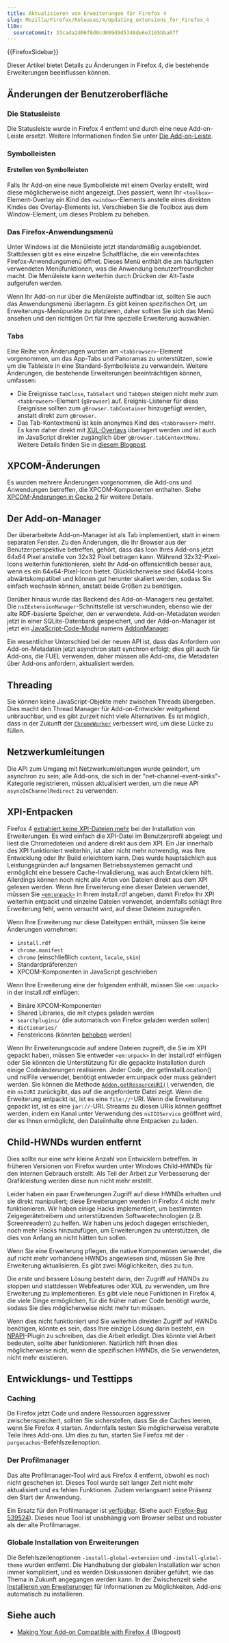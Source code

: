 ```yaml
---
title: Aktualisieren von Erweiterungen für Firefox 4
slug: Mozilla/Firefox/Releases/4/Updating_extensions_for_Firefox_4
l10n:
  sourceCommit: 33cada2d06f8d0cd009d9d5348de6e3165bba67f
---
```


{{FirefoxSidebar}}

Dieser Artikel bietet Details zu Änderungen in Firefox 4, die bestehende Erweiterungen beeinflussen können.

## Änderungen der Benutzeroberfläche

### Die Statusleiste

Die Statusleiste wurde in Firefox 4 entfernt und durch eine neue Add-on-Leiste ersetzt. Weitere Informationen finden Sie unter [Die Add-on-Leiste](/de/docs/Mozilla/Firefox/Releases/4/The_add-on_bar).

### Symbolleisten

#### Erstellen von Symbolleisten

Falls Ihr Add-on eine neue Symbolleiste mit einem Overlay erstellt, wird diese möglicherweise nicht angezeigt. Dies passiert, wenn Ihr `<toolbox>`-Element-Overlay ein Kind des `<window>`-Elements anstelle eines direkten Kindes des Overlay-Elements ist. Verschieben Sie die Toolbox aus dem Window-Element, um dieses Problem zu beheben.

### Das Firefox-Anwendungsmenü

Unter Windows ist die Menüleiste jetzt standardmäßig ausgeblendet. Stattdessen gibt es eine einzelne Schaltfläche, die ein vereinfachtes Firefox-Anwendungsmenü öffnet. Dieses Menü enthält die am häufigsten verwendeten Menüfunktionen, was die Anwendung benutzerfreundlicher macht. Die Menüleiste kann weiterhin durch Drücken der Alt-Taste aufgerufen werden.

Wenn Ihr Add-on nur über die Menüleiste auffindbar ist, sollten Sie auch das Anwendungsmenü überlagern. Es gibt keinen spezifischen Ort, um Erweiterungs-Menüpunkte zu platzieren, daher sollten Sie sich das Menü ansehen und den richtigen Ort für Ihre spezielle Erweiterung auswählen.

### Tabs

Eine Reihe von Änderungen wurden am `<tabbrowser>`-Element vorgenommen, um das App-Tabs und Panoramas zu unterstützen, sowie um die Tableiste in eine Standard-Symbolleiste zu verwandeln. Weitere Änderungen, die bestehende Erweiterungen beeinträchtigen können, umfassen:

- Die Ereignisse `TabClose`, `TabSelect` und `TabOpen` steigen nicht mehr zum `<tabbrowser>`-Element (`gBrowser`) auf. Ereignis-Listener für diese Ereignisse sollten zum `gBrowser.tabContainer` hinzugefügt werden, anstatt direkt zum `gBrowser`.
- Das Tab-Kontextmenü ist kein anonymes Kind des `<tabbrowser>` mehr. Es kann daher direkt mit [XUL-Overlays](/de/docs/XUL_Overlays) überlagert werden und ist auch im JavaScript direkter zugänglich über `gBrowser.tabContextMenu`. Weitere Details finden Sie in [diesem Blogpost](https://gavinsharp.com/blog/2010/03/31/accessingmodifying-the-firefox-tab-context-menu-from-extensions/).

## XPCOM-Änderungen

Es wurden mehrere Änderungen vorgenommen, die Add-ons und Anwendungen betreffen, die XPCOM-Komponenten enthalten. Siehe [XPCOM-Änderungen in Gecko 2](/de/docs/XPCOM/XPCOM_changes_in_Gecko_2.0) für weitere Details.

## Der Add-on-Manager

Der überarbeitete Add-on-Manager ist als Tab implementiert, statt in einem separaten Fenster. Zu den Änderungen, die Ihr Browser aus der Benutzerperspektive betreffen, gehört, dass das Icon Ihres Add-ons jetzt 64x64 Pixel anstelle von 32x32 Pixel betragen kann. Während 32x32-Pixel-Icons weiterhin funktionieren, sieht Ihr Add-on offensichtlich besser aus, wenn es ein 64x64-Pixel-Icon bietet. Glücklicherweise sind 64x64-Icons abwärtskompatibel und können gut herunter skaliert werden, sodass Sie einfach wechseln können, anstatt beide Größen zu benötigen.

Darüber hinaus wurde das Backend des Add-on-Managers neu gestaltet. Die `nsIExtensionManager`-Schnittstelle ist verschwunden, ebenso wie der alte RDF-basierte Speicher, den er verwendete. Add-on-Metadaten werden jetzt in einer SQLite-Datenbank gespeichert, und der Add-on-Manager ist jetzt ein [JavaScript-Code-Modul](/de/docs/JavaScript_code_modules) namens [AddonManager](/de/docs/Addons/Add-on_Manager/AddonManager).

Ein wesentlicher Unterschied bei der neuen API ist, dass das Anfordern von Add-on-Metadaten jetzt asynchron statt synchron erfolgt; dies gilt auch für Add-ons, die FUEL verwenden, daher müssen alle Add-ons, die Metadaten über Add-ons anfordern, aktualisiert werden.

## Threading

Sie können keine JavaScript-Objekte mehr zwischen Threads übergeben. Dies macht den Thread Manager für Add-on-Entwickler weitgehend unbrauchbar, und es gibt zurzeit nicht viele Alternativen. Es ist möglich, dass in der Zukunft der [`ChromeWorker`](/de/docs/DOM/ChromeWorker) verbessert wird, um diese Lücke zu füllen.

## Netzwerkumleitungen

Die API zum Umgang mit Netzwerkumleitungen wurde geändert, um asynchron zu sein; alle Add-ons, die sich in der "net-channel-event-sinks"-Kategorie registrieren, müssen aktualisiert werden, um die neue API `asyncOnChannelRedirect` zu verwenden.

## XPI-Entpacken

Firefox 4 [extrahiert keine XPI-Dateien mehr](https://bugzil.la/533038) bei der Installation von Erweiterungen. Es wird einfach die XPI-Datei im Benutzerprofil abgelegt und liest die Chromedateien und andere direkt aus dem XPI. Ein Jar innerhalb des XPI funktioniert weiterhin, ist aber nicht mehr notwendig, was Ihre Entwicklung oder Ihr Build erleichtern kann. Dies wurde hauptsächlich aus Leistungsgründen auf langsamen Betriebssystemen gemacht und ermöglicht eine bessere Cache-Invalidierung, was auch Entwicklern hilft. Allerdings können noch nicht alle Arten von Dateien direkt aus dem XPI gelesen werden. Wenn Ihre Erweiterung eine dieser Dateien verwendet, müssen Sie [`<em:unpack>`](/en-US/Install_Manifests#unpack) in Ihrem install.rdf angeben, damit Firefox Ihr XPI weiterhin entpackt und einzelne Dateien verwendet, andernfalls schlägt Ihre Erweiterung fehl, wenn versucht wird, auf diese Dateien zuzugreifen.

Wenn Ihre Erweiterung nur diese Dateitypen enthält, müssen Sie keine Änderungen vornehmen:

- `install.rdf`
- `chrome.manifest`
- `chrome` (einschließlich `content`, `locale`, `skin`)
- Standardpräferenzen
- XPCOM-Komponenten in JavaScript geschrieben

Wenn Ihre Erweiterung eine der folgenden enthält, müssen Sie `<em:unpack>` in der install.rdf einfügen:

- Binäre XPCOM-Komponenten
- Shared Libraries, die mit ctypes geladen werden
- `searchplugins/` (die automatisch von Firefox geladen werden sollen)
- `dictionaries/`
- Fenstericons (könnten [behoben](https://bugzil.la/595462) werden)

Wenn Ihr Erweiterungscode auf andere Dateien zugreift, die Sie im XPI gepackt haben, müssen Sie entweder `<em:unpack>` in der install.rdf einfügen oder Sie könnten die Unterstützung für die gepackte Installation durch einige Codeänderungen realisieren. Jeder Code, der getInstallLocation() und nsIFile verwendet, benötigt entweder em:unpack oder muss geändert werden. Sie können die Methode [`Addon.getResourceURI()`](/de/docs/Addons/Add-on_Manager/Addon#getResourceURI%28%29) verwenden, die ein `nsIURI` zurückgibt, das auf die angeforderte Datei zeigt. Wenn die Erweiterung entpackt ist, ist es eine `file://`-URI. Wenn die Erweiterung gepackt ist, ist es eine `jar://`-URI. Streams zu diesen URIs können geöffnet werden, indem ein Kanal unter Verwendung des `nsIIOService` geöffnet wird, der es Ihnen ermöglicht, den Dateiinhalte ohne Entpacken zu laden.

## Child-HWNDs wurden entfernt

Dies sollte nur eine sehr kleine Anzahl von Entwicklern betreffen. In früheren Versionen von Firefox wurden unter Windows Child-HWNDs für den internen Gebrauch erstellt. Als Teil der Arbeit zur Verbesserung der Grafikleistung werden diese nun nicht mehr erstellt.

Leider haben ein paar Erweiterungen Zugriff auf diese HWNDs erhalten und sie direkt manipuliert; diese Erweiterungen werden in Firefox 4 nicht mehr funktionieren. Wir haben einige Hacks implementiert, um bestimmten Zeigegerätetreibern und unterstützenden Softwaretechnologien (z.B. Screenreadern) zu helfen. Wir haben uns jedoch dagegen entschieden, noch mehr Hacks hinzuzufügen, um Erweiterungen zu unterstützen, die dies von Anfang an nicht hätten tun sollen.

Wenn Sie eine Erweiterung pflegen, die native Komponenten verwendet, die auf nicht mehr vorhandene HWNDs angewiesen sind, müssen Sie Ihre Erweiterung aktualisieren. Es gibt zwei Möglichkeiten, dies zu tun.

Die erste und bessere Lösung besteht darin, den Zugriff auf HWNDs zu stoppen und stattdessen Webfeatures oder XUL zu verwenden, um Ihre Erweiterung zu implementieren. Es gibt viele neue Funktionen in Firefox 4, die viele Dinge ermöglichen, für die früher nativer Code benötigt wurde, sodass Sie dies möglicherweise nicht mehr tun müssen.

Wenn dies nicht funktioniert und Sie weiterhin direkten Zugriff auf HWNDs benötigen, könnte es sein, dass Ihre einzige Lösung darin besteht, ein [NPAPI](/de/docs/NPAPI)-Plugin zu schreiben, das die Arbeit erledigt. Dies könnte viel Arbeit bedeuten, sollte aber funktionieren. Natürlich hilft Ihnen dies möglicherweise nicht, wenn die spezifischen HWNDs, die Sie verwendeten, nicht mehr existieren.

## Entwicklungs- und Testtipps

### Caching

Da Firefox jetzt Code und andere Ressourcen aggressiver zwischenspeichert, sollten Sie sicherstellen, dass Sie die Caches leeren, wenn Sie Firefox 4 starten. Andernfalls testen Sie möglicherweise veraltete Teile Ihres Add-ons. Um dies zu tun, starten Sie Firefox mit der `-purgecaches`-Befehlszeilenoption.

### Der Profilmanager

Das alte Profilmanager-Tool wird aus Firefox 4 entfernt, obwohl es noch nicht geschehen ist. Dieses Tool wurde seit langer Zeit nicht mehr aktualisiert und es fehlen Funktionen. Zudem verlangsamt seine Präsenz den Start der Anwendung.

Ein Ersatz für den Profilmanager ist [verfügbar](https://ftp.mozilla.org/pub/utilities/profilemanager/). (Siehe auch [Firefox-Bug 539524](https://bugzil.la/539524)). Dieses neue Tool ist unabhängig vom Browser selbst und robuster als der alte Profilmanager.

### Globale Installation von Erweiterungen

Die Befehlszeilenoptionen `-install-global-extension` und `-install-global-theme` wurden entfernt. Die Handhabung der globalen Installation war schon immer kompliziert, und es werden Diskussionen darüber geführt, wie das Thema in Zukunft angegangen werden kann. In der Zwischenzeit siehe [Installieren von Erweiterungen](https://extensionworkshop.com/documentation/publish/signing-and-distribution-overview/) für Informationen zu Möglichkeiten, Add-ons automatisch zu installieren.

## Siehe auch

- [Making Your Add-on Compatible with Firefox 4](https://blog.mozilla.org/addons/2010/11/11/making-add-on-compatible-firefox-4/) (Blogpost)
